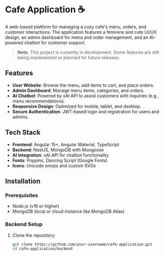 # Cafe Application ☕

A web-based platform for managing a cozy cafe's menu, orders, and customer interactions. The application features a feminine and cute UI/UX design, an admin dashboard for menu and order management, and an AI-powered chatbot for customer support.

> **Note**: This project is currently in development. Some features are still being implemented or planned for future releases.

## Features
- **User Website**: Browse the menu, add items to cart, and place orders.
- **Admin Dashboard**: Manage menu items, categories, and orders.
- **AI Chatbot**: Powered by xAI API to assist customers with inquiries (e.g., menu recommendations).
- **Responsive Design**: Optimized for mobile, tablet, and desktop.
- **Secure Authentication**: JWT-based login and registration for users and admins.

## Tech Stack
- **Frontend**: Angular 15+, Angular Material, TypeScript
- **Backend**: NestJS, MongoDB with Mongoose
- **AI Integration**: xAI API for chatbot functionality
- **Fonts**: Poppins, Dancing Script (Google Fonts)
- **Icons**: Unicode emojis and custom SVGs

## Installation
### Prerequisites
- Node.js (v16 or higher)
- MongoDB (local or cloud instance like MongoDB Atlas)

### Backend Setup
1. Clone the repository:
   ```bash
   git clone https://github.com/your-username/cafe-application.git
   cd cafe-application/backend

